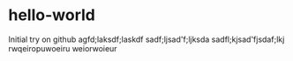 # hello-world
Initial try on github
agfd;laksdf;laskdf
sadf;ljsad'f;ljksda
sadfl;kjsad'fjsdaf;lkj
rwqeiropuwoeiru 
weiorwoieur
